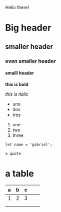 Hello there!
# Big header
## smaller header
### even smaller header
#### smalll header

**this is bold**

_this is italic_

* uno
* dos
* tres

1. one
1. two
1. three

`let name = 'gabriel';`

    a quote

# a table
| a  |b   |  c |   |   |
|---|---|---|---|---|
| 1  |2   | 3  |   |   |
|   |   |   |   |   |
|   |   |   |   |   |


